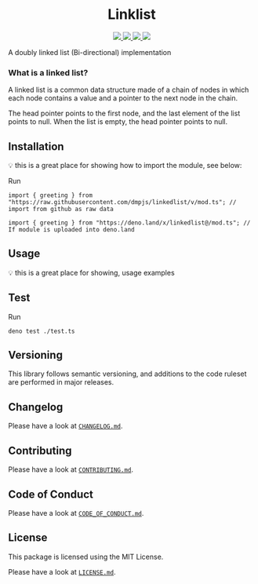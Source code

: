 <h1 align="center">Linklist</h1>
<p align="center">
    <a href="https://github.com/dmpjs/linkedlist/releases">
        <img src="https://img.shields.io/github/release/dmpjs/linkedlist.svg?color=bright_green&label=latest&style=flat-square">
    </a>
    <a href="https://github.com/dmpjs/linkedlist/actions">
        <img src="https://img.shields.io/github/workflow/status/dmpjs/linkedlist/Continuous%20Integration/master?label=ci&style=flat-square">
    </a>
    <a href="https://github.com/semantic-release/semantic-release">
        <img src="https://img.shields.io/badge/%20%20%F0%9F%93%A6%F0%9F%9A%80-semantic--release-e10079.svg?style=flat-square">
    </a>
    <a href="https://opensource.org/licenses/MIT">
        <img src="https://img.shields.io/badge/license-MIT-brightgreen.svg?style=flat-square">
    </a>
</p>

A doubly linked list (Bi-directional) implementation

### What is a linked list?

A linked list is a common data structure made of a chain of nodes in which each node contains a value and a pointer to the next node in the chain.

The head pointer points to the first node, and the last element of the list points to null. When the list is empty, the head pointer points to null.

## Installation

:bulb: this is a great place for showing how to import the module, see below:

Run

```
import { greeting } from "https://raw.githubusercontent.com/dmpjs/linkedlist/v/mod.ts"; // import from github as raw data

import { greeting } from "https://deno.land/x/linkedlist@/mod.ts"; // If module is uploaded into deno.land
```

## Usage

:bulb: this is a great place for showing, usage examples

## Test

Run

```
deno test ./test.ts
```

## Versioning

This library follows semantic versioning, and additions to the code ruleset are performed in major releases.

## Changelog

Please have a look at [`CHANGELOG.md`](CHANGELOG.md).

## Contributing

Please have a look at [`CONTRIBUTING.md`](.github/CONTRIBUTING.md).

## Code of Conduct

Please have a look at [`CODE_OF_CONDUCT.md`](.github/CODE_OF_CONDUCT.md).

## License

This package is licensed using the MIT License.

Please have a look at [`LICENSE.md`](LICENSE.md).
